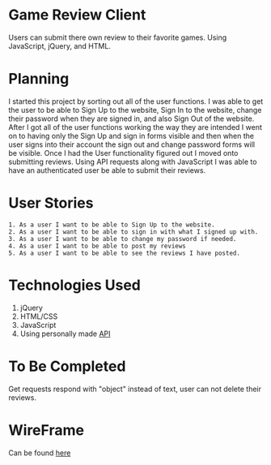 # Game Review Client

Users can submit there own review to their favorite games. Using JavaScript, jQuery, and HTML.

# Planning

I started this project by sorting out all of the user functions. I was able to get the user to be able to Sign Up to the website, Sign In to the website, change their password when they are signed in, and also Sign Out of the website. After I got all of the user functions working the way they are intended I went on to having only the Sign Up and sign in forms visible and then when the user signs into their account the sign out and change password forms will be visible. Once I had the User functionality figured out I moved onto submitting reviews. Using API requests along with JavaScript I was able to have an authenticated user be able to submit their reviews.

# User Stories

    1. As a user I want to be able to Sign Up to the website.
    2. As a user I want to be able to sign in with what I signed up with.
    3. As a user I want to be able to change my password if needed.
    4. As a user I want to be able to post my reviews
    5. As a user I want to be able to see the reviews I have posted.

# Technologies Used
  1. jQuery
  2. HTML/CSS
  3. JavaScript
  4. Using personally made [API]()

# To Be Completed

Get requests respond with "object" instead of text, user can not delete their reviews.

# WireFrame

Can be found [here](https://imgur.com/Brveg19)
